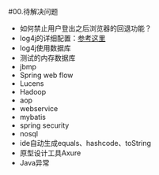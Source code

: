 #00.待解决问题

* 如何禁止用户登出之后浏览器的回退功能？
* log4j的详细配置：<a href="http://zhangxiang390.iteye.com/blog/258455" target="_blank">参考这里</a>
* log4j使用数据库
* 测试的内存数据库
* jbmp
* Spring web flow
* Lucens
* Hadoop
* aop
* webservice
* mybatis
* spring security
* nosql
* ide自动生成equals、hashcode、toString
* 原型设计工具Axure
* Java异常
